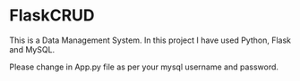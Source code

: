 # FlaskCRUD

This is a Data Management System. 
In this project I have used Python, Flask and MySQL.

Please change in App.py file as per your mysql username and password.
